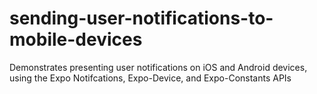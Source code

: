 # sending-user-notifications-to-mobile-devices
Demonstrates presenting user notifications on iOS and Android devices, using the Expo Notifcations, Expo-Device, and Expo-Constants APIs
